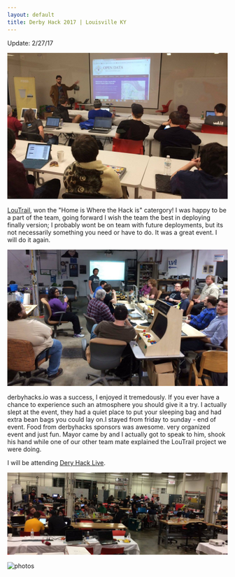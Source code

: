 ```yaml
---
layout: default 
title: Derby Hack 2017 | Louisville KY
---
```

Update: 2/27/17

![Michael Schnuerle @LouDataOfficer - Open Data Workshop](../images/tiny-errinDerbyHacks.jpg)

[LouTrail](https://devpost.com/software/loutrail), won the "Home is Where the Hack is" catergory! I was happy to be a part of the team, going forward I wish the team the best in deploying finally version; I probably wont be on team with future deployments, but its not necessarily something you need or have to do.  It was a great event.  I will do it again.

![WorkShop](../images/amyShayDerbyHacks.jpg)

derbyhacks.io was a success, I enjoyed it tremedously.  If you ever have a chance to experience such an atmosphere you should give it a try.  I actually slept at the event, they had a quiet place to put your sleeping bag and had extra bean bags you could lay on.I stayed from friday to sunday - end of event. Food from derbyhacks sponsors was awesome.  very organized event and just fun.  Mayor came by and I actually got to speak to him, shook his hand while one of our other team mate explained the LouTrail project we were doing.

I will be attending [Dery Hack Live](http://derbyhacks.io/live.html). 

![Workshop](../images/derbyHacks.jpg)

![photos](https://photos.google.com/share/AF1QipNsF5UjfgII4YsK4YBDqZ7uIZ9ae7wMotQxlxbWVlQ1wSoSCTxQi55CwjMrcVugmA?key=LUl4YVFMOU5aZ1RKZlR4LVJYWF9CNzhXZ0NOYkp3)
